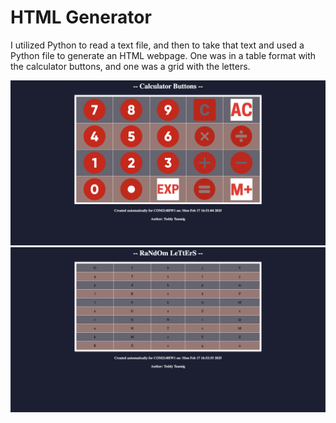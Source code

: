 # HTML Generator
I utilized Python to read a text file, and then to take that text and used a Python file to generate an HTML webpage. One was in a table format with the calculator buttons, and one was a grid with the letters. 


![](./Screenshots/calculator_buttons_webpage.png)
![](./Screenshots/random_letters_webpage.png)